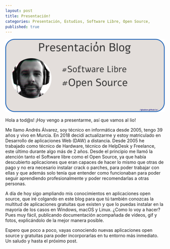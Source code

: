```yaml
---
layout: post
title: Presentación!
categories: Presentación, Estudios, Software Libre, Open Source,
published: true
---
```


![PresentacionBlog](/images/presentacionBlog.png)
<p>
Hola a tod@s!
¡Hoy vengo a presentarme, así que vamos al lio! 

Me llamo Andrés Álvarez, soy técnico en informática desde 2005, tengo 39 años y vivo en Murcia. 
En 2018 decidí actualizarme y estoy matriculado en Desarrollo de aplicaciones Web (DAW) a distancia. 
Desde 2005 he trabajado como técnico de Hardware, técnico de HelpDesk y Freelance, este último durante algo más de 2 años. Desde el principio me llamó la atención tanto el Software libre como el Open Source, ya que 
había descubierto aplicaciones que eran capaces de hacer lo mismo que otras de pago y no era necesario instalar crack o parches, para poder trabajar con ellas y que además solo tenía que entender como funcionaban para poder
seguir aprendiendo profesionalmente y poder recomendarlas a otras personas.<br>


A día de hoy sigo ampliando mis conocimientos en aplicaciones open source, que iré colgando en este blog para que tú también conozcas la multitud de aplicaciones gratuitas que existen y que lo puedas instalar en la mayoría de los casos en Windows, macOS y Linux. ¿Como lo voy a hacer? Pues muy fácil, publicando documentación acompañada de vídeos, gif y fotos, explicándolo de la mejor manera posible.

Espero que poco a poco, vayas conociendo nuevas aplicaciones open source y gratuitas para poder incorporarlas en tu entorno más inmediato.
Un saludo y hasta el próximo post.</p>
